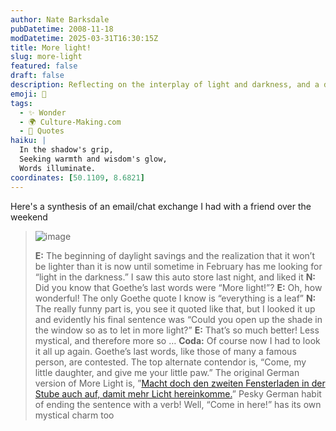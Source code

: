 ```yaml
---
author: Nate Barksdale
pubDatetime: 2008-11-18
modDatetime: 2025-03-31T16:30:15Z
title: More light!
slug: more-light
featured: false
draft: false
description: Reflecting on the interplay of light and darkness, and a discussion on Goethe's fascinating last words.
emoji: 🌅
tags:
  - ✨ Wonder
  - 🌍 Culture-Making.com
  - 📖 Quotes
haiku: |
  In the shadow's grip,  
  Seeking warmth and wisdom's glow,  
  Words illuminate.
coordinates: [50.1109, 8.6821]
---
```


Here's a synthesis of an email/chat exchange I had with a friend over the weekend

> ![image](http://culture-making.com/media/DSCF0023.jpg)
>
> **E:** The beginning of daylight savings and the realization that it won’t be lighter than it is now until sometime in February has me looking for “light in the darkness.” I saw this auto store last night, and liked it
> **N:** Did you know that Goethe’s last words were “More light!”?
> **E:** Oh, how wonderful! The only Goethe quote I know is “everything is a leaf”
> **N:** The really funny part is, you see it quoted like that, but I looked it up and evidently his final sentence was “Could you open up the shade in the window so as to let in more light?”
> **E:** That’s so much better! Less mystical, and therefore more so
> …
> **Coda:** Of course now I had to look it all up again. Goethe’s last words, like those of many a famous person, are contested. The top alternate contendor is, “Come, my little daughter, and give me your little paw.” The original German version of More Light is, ”[Macht doch den zweiten Fensterladen in der Stube auch auf, damit mehr Licht hereinkomme.](http://books.google.com/books?id=MC4TAAAAYAAJ&pg=PA677&dq=goethe+%22mehr+licht%22+zweiten&lr=&as_brr=1&ei=gxMjSfWBNZLakASZx_yZDg)” Pesky German habit of ending the sentence with a verb! Well, “Come in here!” has its own mystical charm too
